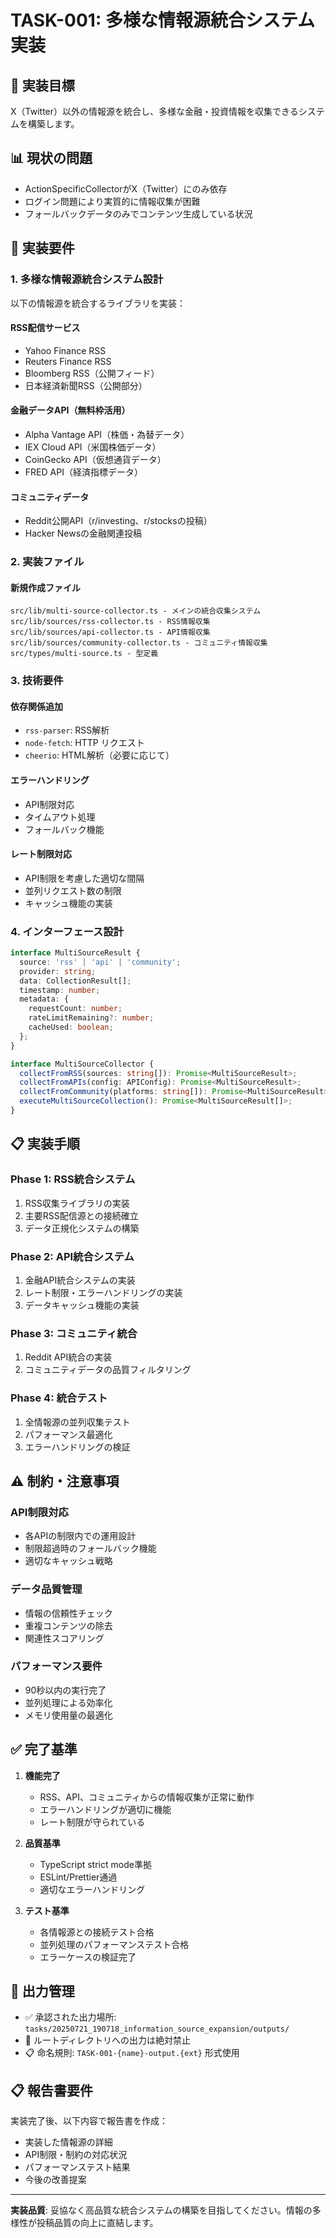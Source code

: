 # TASK-001: 多様な情報源統合システム実装

## 🎯 実装目標
X（Twitter）以外の情報源を統合し、多様な金融・投資情報を収集できるシステムを構築します。

## 📊 現状の問題
- ActionSpecificCollectorがX（Twitter）にのみ依存
- ログイン問題により実質的に情報収集が困難
- フォールバックデータのみでコンテンツ生成している状況

## 🚀 実装要件

### 1. 多様な情報源統合システム設計
以下の情報源を統合するライブラリを実装：

#### RSS配信サービス
- Yahoo Finance RSS
- Reuters Finance RSS  
- Bloomberg RSS（公開フィード）
- 日本経済新聞RSS（公開部分）

#### 金融データAPI（無料枠活用）
- Alpha Vantage API（株価・為替データ）
- IEX Cloud API（米国株価データ）
- CoinGecko API（仮想通貨データ）
- FRED API（経済指標データ）

#### コミュニティデータ
- Reddit公開API（r/investing、r/stocksの投稿）
- Hacker Newsの金融関連投稿

### 2. 実装ファイル

#### 新規作成ファイル
```
src/lib/multi-source-collector.ts - メインの統合収集システム
src/lib/sources/rss-collector.ts - RSS情報収集
src/lib/sources/api-collector.ts - API情報収集  
src/lib/sources/community-collector.ts - コミュニティ情報収集
src/types/multi-source.ts - 型定義
```

### 3. 技術要件

#### 依存関係追加
- `rss-parser`: RSS解析
- `node-fetch`: HTTP リクエスト
- `cheerio`: HTML解析（必要に応じて）

#### エラーハンドリング
- API制限対応
- タイムアウト処理
- フォールバック機能

#### レート制限対応  
- API制限を考慮した適切な間隔
- 並列リクエスト数の制限
- キャッシュ機能の実装

### 4. インターフェース設計

```typescript
interface MultiSourceResult {
  source: 'rss' | 'api' | 'community';
  provider: string;
  data: CollectionResult[];
  timestamp: number;
  metadata: {
    requestCount: number;
    rateLimitRemaining?: number;
    cacheUsed: boolean;
  };
}

interface MultiSourceCollector {
  collectFromRSS(sources: string[]): Promise<MultiSourceResult>;
  collectFromAPIs(config: APIConfig): Promise<MultiSourceResult>;
  collectFromCommunity(platforms: string[]): Promise<MultiSourceResult>;
  executeMultiSourceCollection(): Promise<MultiSourceResult[]>;
}
```

## 📋 実装手順

### Phase 1: RSS統合システム
1. RSS収集ライブラリの実装
2. 主要RSS配信源との接続確立
3. データ正規化システムの構築

### Phase 2: API統合システム  
1. 金融API統合システムの実装
2. レート制限・エラーハンドリングの実装
3. データキャッシュ機能の実装

### Phase 3: コミュニティ統合
1. Reddit API統合の実装
2. コミュニティデータの品質フィルタリング

### Phase 4: 統合テスト
1. 全情報源の並列収集テスト
2. パフォーマンス最適化
3. エラーハンドリングの検証

## ⚠️ 制約・注意事項

### API制限対応
- 各APIの制限内での運用設計
- 制限超過時のフォールバック機能
- 適切なキャッシュ戦略

### データ品質管理
- 情報の信頼性チェック
- 重複コンテンツの除去
- 関連性スコアリング

### パフォーマンス要件
- 90秒以内の実行完了
- 並列処理による効率化
- メモリ使用量の最適化

## ✅ 完了基準

1. **機能完了**
   - RSS、API、コミュニティからの情報収集が正常に動作
   - エラーハンドリングが適切に機能
   - レート制限が守られている

2. **品質基準**
   - TypeScript strict mode準拠
   - ESLint/Prettier通過
   - 適切なエラーハンドリング

3. **テスト基準**
   - 各情報源との接続テスト合格
   - 並列処理のパフォーマンステスト合格
   - エラーケースの検証完了

## 📁 出力管理
- ✅ 承認された出力場所: `tasks/20250721_190718_information_source_expansion/outputs/`
- 🚫 ルートディレクトリへの出力は絶対禁止
- 📋 命名規則: `TASK-001-{name}-output.{ext}` 形式使用

## 📋 報告書要件
実装完了後、以下内容で報告書を作成：
- 実装した情報源の詳細
- API制限・制約の対応状況  
- パフォーマンステスト結果
- 今後の改善提案

---

**実装品質**: 妥協なく高品質な統合システムの構築を目指してください。情報の多様性が投稿品質の向上に直結します。
